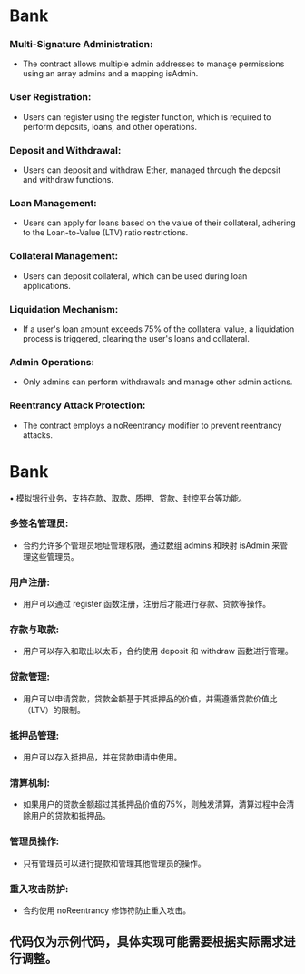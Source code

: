 # Bank
###  Multi-Signature Administration:

* The contract allows multiple admin addresses to manage permissions using an array admins and a mapping isAdmin.

### User Registration:

* Users can register using the register function, which is required to perform deposits, loans, and other operations.

### Deposit and Withdrawal:

* Users can deposit and withdraw Ether, managed through the deposit and withdraw functions.

### Loan Management:

* Users can apply for loans based on the value of their collateral, adhering to the Loan-to-Value (LTV) ratio restrictions.

### Collateral Management:

* Users can deposit collateral, which can be used during loan applications.

### Liquidation Mechanism: 

* If a user's loan amount exceeds 75% of the collateral value, a liquidation process is triggered, clearing the user's loans and collateral.

### Admin Operations: 

* Only admins can perform withdrawals and manage other admin actions.

### Reentrancy Attack Protection: 

* The contract employs a noReentrancy modifier to prevent reentrancy attacks.

# Bank

• 模拟银行业务，支持存款、取款、质押、贷款、封控平台等功能。
### 多签名管理员: 

* 合约允许多个管理员地址管理权限，通过数组 admins 和映射 isAdmin 来管理这些管理员。

### 用户注册: 

* 用户可以通过 register 函数注册，注册后才能进行存款、贷款等操作。

### 存款与取款: 

* 用户可以存入和取出以太币，合约使用 deposit 和 withdraw 函数进行管理。

### 贷款管理: 

* 用户可以申请贷款，贷款金额基于其抵押品的价值，并需遵循贷款价值比（LTV）的限制。

### 抵押品管理: 

* 用户可以存入抵押品，并在贷款申请中使用。

### 清算机制: 

* 如果用户的贷款金额超过其抵押品价值的75%，则触发清算，清算过程中会清除用户的贷款和抵押品。

### 管理员操作: 

* 只有管理员可以进行提款和管理其他管理员的操作。

### 重入攻击防护: 

* 合约使用 noReentrancy 修饰符防止重入攻击。

## 代码仅为示例代码，具体实现可能需要根据实际需求进行调整。